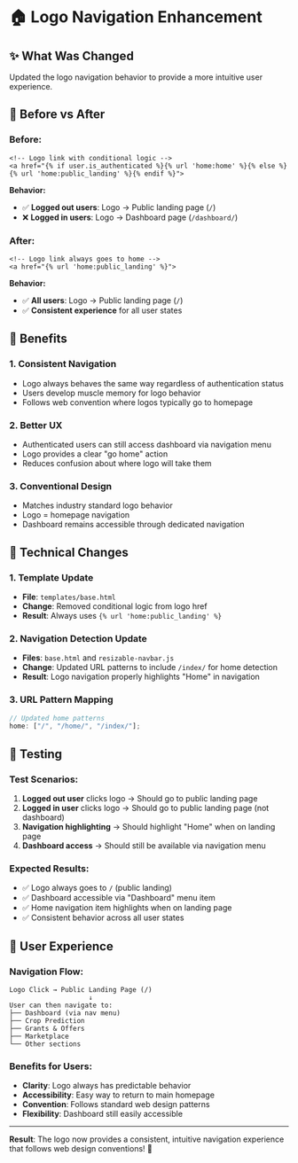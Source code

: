 # 🏠 Logo Navigation Enhancement

## ✨ What Was Changed

Updated the logo navigation behavior to provide a more intuitive user experience.

## 🔄 Before vs After

### **Before:**

```django
<!-- Logo link with conditional logic -->
<a href="{% if user.is_authenticated %}{% url 'home:home' %}{% else %}{% url 'home:public_landing' %}{% endif %}">
```

**Behavior:**

- ✅ **Logged out users**: Logo → Public landing page (`/`)
- ❌ **Logged in users**: Logo → Dashboard page (`/dashboard/`)

### **After:**

```django
<!-- Logo link always goes to home -->
<a href="{% url 'home:public_landing' %}">
```

**Behavior:**

- ✅ **All users**: Logo → Public landing page (`/`)
- ✅ **Consistent experience** for all user states

## 🎯 Benefits

### **1. Consistent Navigation**

- Logo always behaves the same way regardless of authentication status
- Users develop muscle memory for logo behavior
- Follows web convention where logos typically go to homepage

### **2. Better UX**

- Authenticated users can still access dashboard via navigation menu
- Logo provides a clear "go home" action
- Reduces confusion about where logo will take them

### **3. Conventional Design**

- Matches industry standard logo behavior
- Logo = homepage navigation
- Dashboard remains accessible through dedicated navigation

## 🔧 Technical Changes

### **1. Template Update**

- **File**: `templates/base.html`
- **Change**: Removed conditional logic from logo href
- **Result**: Always uses `{% url 'home:public_landing' %}`

### **2. Navigation Detection Update**

- **Files**: `base.html` and `resizable-navbar.js`
- **Change**: Updated URL patterns to include `/index/` for home detection
- **Result**: Logo navigation properly highlights "Home" in navigation

### **3. URL Pattern Mapping**

```javascript
// Updated home patterns
home: ["/", "/home/", "/index/"];
```

## 🧪 Testing

### **Test Scenarios:**

1. **Logged out user** clicks logo → Should go to public landing page
2. **Logged in user** clicks logo → Should go to public landing page (not dashboard)
3. **Navigation highlighting** → Should highlight "Home" when on landing page
4. **Dashboard access** → Should still be available via navigation menu

### **Expected Results:**

- ✅ Logo always goes to `/` (public landing)
- ✅ Dashboard accessible via "Dashboard" menu item
- ✅ Home navigation item highlights when on landing page
- ✅ Consistent behavior across all user states

## 📱 User Experience

### **Navigation Flow:**

```
Logo Click → Public Landing Page (/)
                    ↓
User can then navigate to:
├── Dashboard (via nav menu)
├── Crop Prediction
├── Grants & Offers
├── Marketplace
└── Other sections
```

### **Benefits for Users:**

- **Clarity**: Logo always has predictable behavior
- **Accessibility**: Easy way to return to main homepage
- **Convention**: Follows standard web design patterns
- **Flexibility**: Dashboard still easily accessible

---

**Result**: The logo now provides a consistent, intuitive navigation experience that follows web design conventions! 🎉
